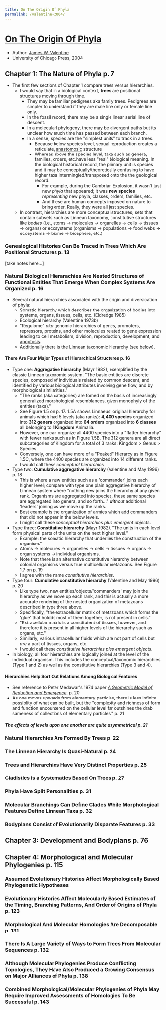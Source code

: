 ```yaml
---
title: On The Origin Of Phyla
permalink: /valentine-2004/
---
```


# [On The Origin Of Phyla](https://press.uchicago.edu/ucp/books/book/chicago/O/bo3616676.html)
* Author: [James W. Valentine](https://ucmp.berkeley.edu/people/james-valentine/)
* University of Chicago Press, 2004

## Chapter 1: The Nature of Phyla p. 7
* The first few sections of Chapter 1 compare trees versus hierarchies. 
	* I would say that in a biological context,  **trees** are positional structures moving through time. 
		* They may be familiar pedigrees aka family trees. Pedigrees are simpler to understand if they are male line only or female line only.
		* In the fossil record, there may be a single linear serial line of descent.
		* In a molecularl phylogeny, there may be divergent paths but its unclear how much time has passed between each branch.
		* In a sense, species are the "simplest units" to track in a trees. 
			* Because below species level, sexual reproduction creates a reticulate, [anastomosic](https://en.wikipedia.org/wiki/Anastomosis) structure
			* Whereas above the species level, taxa such as genera, families, orders, etc.have less "real" biological meaning.  In the biological historical record, the primary unit is species and it may be conceptually/theoretically confusing to have higher taxa intermingled/transposed onto the the geological record. 
				* For example, during the Cambrian Explosion, it wasn't just new *phyla* that appeared; it was **new species** *representing* new phyla, classes, orders, families, etc. 
				* And these are human concepts imposed on nature to bring order. Really, they were all just species.  
	* In contrast, hierarchies are more conceptual structures; sets that contain subsets such as Linnean taxonomy, constitutive structures like *bodies* (i.e., atoms &#8594; molecules &#8594; organelles &#8594; cells &#8594; tissues &#8594; organs) or ecosystems (organisms &#8594; populations &#8594; food webs &#8594; ecosystems &#8594; biome &#8594; biosphere, etc.)
### Genealogical Histories Can Be Traced in Trees Which Are Positional Structures p. 13

[take notes here...]

### Natural Biological Hierarachies Are Nested Structures of Functional Entities That Emerge When Complex Systems Are Organized p. 16 
* Several natural hierarchies associated with the origin and diversication of phyla:
	* Somatic hierarchy which describes the organization of bodies into systems, organs, tissues, cells, etc. (Eldredge 1985)
	* Ecological hierarchy (Valentine 1973b)
	* "Regulome" *aka* genomic hierarchies of genes, promoters, repressors, proteins, and other molecules related to gene expression leading to cell metabolism, division, reproduction, development, and [apoptosis](https://en.wikipedia.org/wiki/Apoptosis).
	* Additionally there is the Linnean taxonomic hierarchy (see below).

#### There Are Four Major Types of Hierarchical Structures p. 16
* Type one: **Aggregative hierarchy** (Mayr 1982), exemplified by the classic Linnean taxonomic system. "The basic entities are discrete species, composed of individuals related by common descent, and identified by various biological attributes involving gene flow, and by morphological similarities."
	* "The ranks (aka categories) are fomed on the basis of increasingly generalized morphological resemblances, given monophyly of the entities (taxa)."
	* See Figure 1.5 on p. 17. 1.5A shows Linnaeus' original hierarchy for animals which had 5 levels (aka ranks): **4,400 species** organized into **312 genera** organized into **64 orders** organized into **6 classes** all belonging to **1 Kingdom** Animalia. 
	* However, one can organize all 4400 species into a "flatter hierarchy" with fewer ranks such as in Figure 1.5B. The 312 genera are all direct subcategories of Kingdom for a total of 3 ranks: Kingdom > Genus > Species.
	* Conversely, one can have more of a "Peaked" Hierarcy as in Figure 1.5C, where the 4400 species are organized into 14 different ranks.
	* I would call these *conceptual hierarchies*
* Type two: **Cumulative aggregative hierarchy** (Valentine and May 1996) p. 18
	* This is where a new entities such as a 'commander' joins each higher level; compare with type one plain aggregative hierarchy of Linnean system where "nothing new joins the hierarchy at any given rank. Organisms are aggregated into species, these same species are aggregated into genera, and so forth..." *without* additional 'leaders' joining as we move up the ranks.
	* Best example is the organization of armies which add commanders that did not appear in the below levels.
	* I might call these *conceptual hierarchies plus emergent objects*.
* Type three: **Constitutive hierarchy** (Mayr 1982). "The units in each level form physical parts of the units on the next higher level."
	* Example: the somatic hierarchy that underlies the construction of the organism."
	* Atoms &#8594; molecules &#8594; organelles &#8594; cells &#8594; tissues &#8594; organs &#8594; organ systems &#8594; individual organisms.
	* Note that there is an alternative constitutive hierarchy between colonial organisms versus true multicellular metazoans. See Figure 1.7 on p. 19
	* I agree with the name *constitutive hierarchies*.
* Type four: **Cumulative constitutive hierarchy** (Valentine and May 1996) p. 20
	* Like type two, new entities/objects/'commanders' may join the hierarchy as we move up each rank, and this is actually a more accurate rendering of the nested organization of metazoans described in type three above.
	* Specifically, "the extracellular matrix of metazoans which forms the 'glue' that holdds most of them together, is not present in cells."
	* "Extracellular matrix is a constitutent of tissues, however, and therefore it is present in all higher levels of the hierarchy such as organs, etc."
	* Similarly, various intracellular fluids which are not part of cells but *are* a part of tissues, organs, etc.
	* I would call these *constitutive hierarchies plus emergent objects*.
* In biology, all four hierarchies are logically joined at the level of the individual organism. This includes the conceptual/taxonomic hierarchies (Type 1 and 2) as well as the constitutive hierarchies (Type 3 and 4).

#### Hierarchies Help Sort Out Relations Among Biological Features
* See reference to Peter Medawar's 1974 paper [*A Geometric Model of Reduction and Emergence*](https://books.google.com/books?hl=en&lr=&id=NMAf65cDmAQC&oi=fnd&pg=PA57&ots=_AiER-J6Sw&sig=WkFwEV1u_-7AxgTnbnJOyQvfAV0#v=onepage&q&f=false).  p. 20
* As one moves upwards from elementary particles, there is less infinite possiblity of what can be built, but the "complexity and richness of form and function encountered on the cellular level far outshines the drab sameness of collections of elementary particles." p. 21

##### The effects of levels upon one another are quite asymmetrical p. 21


### Natural Hierarchies Are Formed By Trees p. 22

### The Linnean Hierarchy Is Quasi-Natural p. 24

### Trees and Hierarchies Have Very Distinct Properties p. 25

### Cladistics Is a Systematics Based On Trees p. 27

### Phyla Have Split Personalities p. 31

### Molecular Branchings Can Define Clades While Morphological Features Define Linnean Taxa p. 32

### Bodyplans Consist of Evolutionarily Disparate Features p. 33

## Chapter 3: Development and Bodyplans p. 76

## Chapter 4: Morphological and Molecular Phylogenies p. 115
### Assumed Evolutionary Histories Affect Morphologically Based Phylogenetic Hypotheses

### Evolutionary Histories Affect Molecularly Based Estimates of the Timing, Branching Patterns, And Order of Origins of Phyla p. 123

### Morphological And Molecular Homologies Are Decomposable p. 131

### There Is A Large Variety of Ways to Form Trees From Molecular Sequences p. 132

### Although Molecular Phylogenies Produce Conflicting Topologies, They Have Also Produced a Growing Consensus on Major Alliances of Phyla p. 138

### Combined Morphological/Molecular Phylogenies of Phyla May Require Improved Assessments of Homologies To Be Successful p. 143


